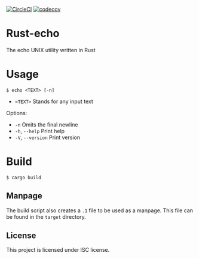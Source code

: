 [![CircleCI](https://dl.circleci.com/status-badge/img/gh/jkalend/rust-echo/tree/main.svg?style=svg)](https://dl.circleci.com/status-badge/redirect/gh/jkalend/rust-echo/tree/main)
[![codecov](https://codecov.io/gh/jkalend/rust-echo/branch/main/graph/badge.svg?token=arqREYTozZ)](https://codecov.io/gh/jkalend/rust-echo)
# Rust-echo
The echo UNIX utility written in Rust

# Usage
```shell
$ echo <TEXT> [-n]
```

 - `<TEXT>` Stands for any input text 

Options:
  - `-n`             Omits the final newline  
  - `-h`, `--help`     Print help  
  -  `-V`, `--version`  Print version  

# Build
```shell
$ cargo build
```

## Manpage
The build script also creates a `.1` file to be used as a manpage. This file can be found in the `target` directory.

## License
This project is licensed under ISC license.
